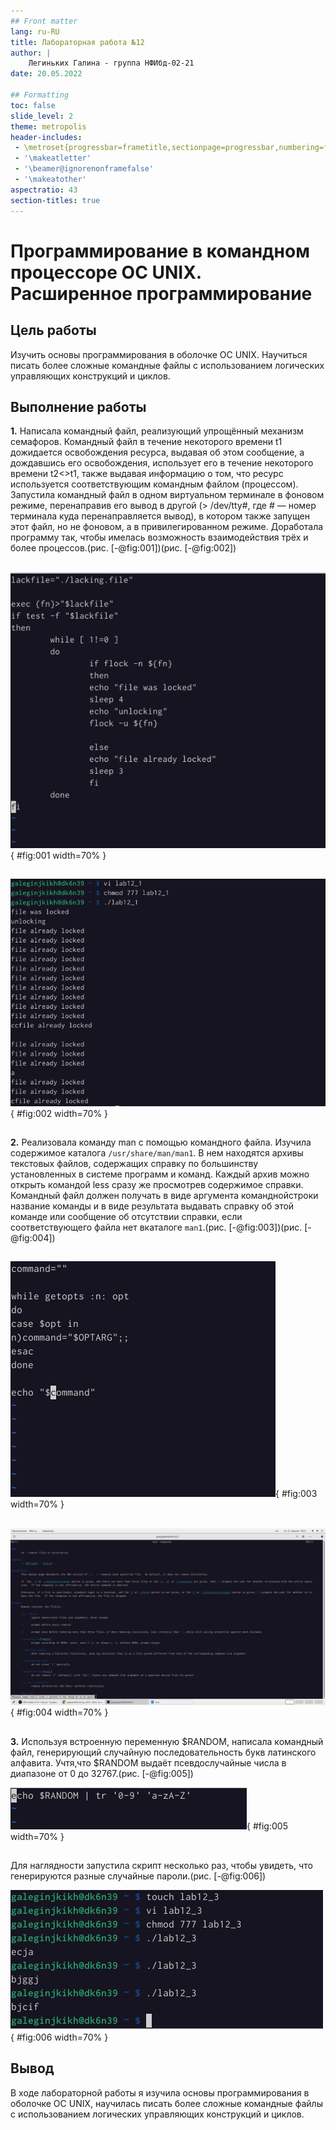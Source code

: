 ```yaml
---
## Front matter
lang: ru-RU
title: Лабораторная работа №12
author: |
    Легиньких Галина - группа НФИбд-02-21
date: 20.05.2022

## Formatting
toc: false
slide_level: 2
theme: metropolis
header-includes: 
 - \metroset{progressbar=frametitle,sectionpage=progressbar,numbering=fraction}
 - '\makeatletter'
 - '\beamer@ignorenonframefalse'
 - '\makeatother'
aspectratio: 43
section-titles: true
---
```

# Программирование в командном процессоре ОС UNIX. Расширенное программирование

## Цель работы

Изучить основы программирования в оболочке ОС UNIX. Научиться писать более сложные командные файлы с использованием логических управляющих конструкций и циклов.

## Выполнение работы

**1.** Написала командный файл, реализующий упрощённый механизм семафоров. Командный файл в течение некоторого времени t1 дожидается освобождения ресурса, выдавая об этом сообщение, а дождавшись его освобождения, использует его в течение некоторого времени t2<>t1, также выдавая информацию о том, что ресурс используется соответствующим командным файлом (процессом). Запустила командный файл в одном виртуальном терминале в фоновом режиме, перенаправив его вывод в другой (> /dev/tty#, где # — номер терминала куда перенаправляется вывод), в котором также запущен этот файл, но не фоновом, а в привилегированном режиме. Доработала программу так, чтобы имелась возможность взаимодействия трёх и более процессов.(рис. [-@fig:001])(рис. [-@fig:002])

##

![Скрипт 1](image/1.png){ #fig:001 width=70% }

##

![Работа скрипт 1](image/2.png){ #fig:002 width=70% }

##

**2.** Реализовала команду man с помощью командного файла. Изучила содержимое каталога ```/usr/share/man/man1```. В нем находятся архивы текстовых файлов, содержащих справку по большинству установленных в системе программ и команд. Каждый архив можно открыть командой less сразу же просмотрев содержимое справки. Командный файл должен получать в виде аргумента команднойстроки название команды и в виде результата выдавать справку об этой команде или сообщение об отсутствии справки, если соответствующего файла нет вкаталоге ```man1```.(рис. [-@fig:003])(рис. [-@fig:004])

##

![Скрипт 2](image/3.png){ #fig:003 width=70% }

##

![Работа скрипт 2](image/4.png){ #fig:004 width=70% }

##

**3.** Используя встроенную переменную $RANDOM, написала командный файл, генерирующий случайную последовательность букв латинского алфавита. Учтя,что $RANDOM выдаёт псевдослучайные числа в диапазоне от 0 до 32767.(рис. [-@fig:005])

![Скрипт 3](image/5.png){ #fig:005 width=70% }

##

Для наглядности запустила скрипт несколько раз, чтобы увидеть, что генерируются разные случайные пароли.(рис. [-@fig:006])

![Работа скрипт 3](image/6.png){ #fig:006 width=70% }

## Вывод

В ходе лабораторной работы я изучила основы программирования в оболочке ОС UNIX, научилась писать более сложные командные файлы с использованием логических управляющих конструкций и циклов.
